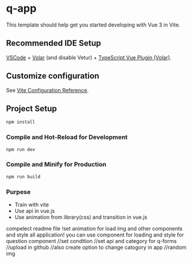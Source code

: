 # q-app

This template should help get you started developing with Vue 3 in Vite.

## Recommended IDE Setup

[VSCode](https://code.visualstudio.com/) + [Volar](https://marketplace.visualstudio.com/items?itemName=Vue.volar) (and disable Vetur) + [TypeScript Vue Plugin (Volar)](https://marketplace.visualstudio.com/items?itemName=Vue.vscode-typescript-vue-plugin).

## Customize configuration

See [Vite Configuration Reference](https://vitejs.dev/config/).

## Project Setup

```sh
npm install
```

### Compile and Hot-Reload for Development

```sh
npm run dev
```

### Compile and Minify for Production

```sh
npm run build
```

### Purpese

- Train with vite
- Use api in vue.js
- Use animation from library(css) and transition in vue.js

compelect readme file
!set animation for load img and other components and style all application!
you can use component for loading and style for question component
//set condition
//set api and category for q-forms
//upload in github
//also create option to change catogory in app
//random img
